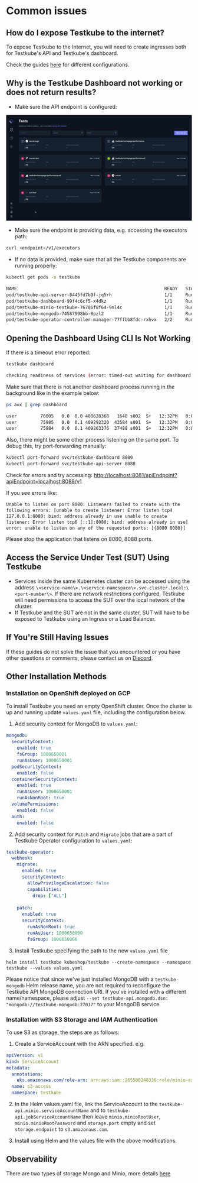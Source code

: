 # Common issues

## How do I expose Testkube to the internet?

To expose Testkube to the Internet, you will need to create ingresses both for Testkube's API and Testkube's dashboard.

Check the guides [here](../guides/going-to-production/exposing-testkube/overview.md) for different configurations.

## Why is the Testkube Dashboard not working or does not return results?

- Make sure the API endpoint is configured:

![img.gif](../img/check-dashboard-api-endpoint.gif)

- Make sure the endpoint is providing data, e.g. accessing the executors path:

```sh
curl <endpoint>/v1/executors
```

- If no data is provided, make sure that all the Testkube components are running properly:

```sh
kubectl get pods -n testkube
```

```sh title="Expected output:"
NAME                                                        READY   STATUS    RESTARTS   AGE
pod/testkube-api-server-8445fd7b9f-jq5rh                    1/1     Running   0          10d
pod/testkube-dashboard-99f4c6cf5-x4dkz                      1/1     Running   0          12d
pod/testkube-minio-testkube-76786f8f64-9nl4c                1/1     Running   1          24d
pod/testkube-mongodb-74587998bb-8pzl2                       1/1     Running   0          12d
pod/testkube-operator-controller-manager-77ffbb8fdc-rxhvx   2/2     Running   0          5d23h
```

## Opening the Dashboard Using CLI Is Not Working

If there is a timeout error reported:

```sh
testkube dashboard
```

```sh title="Expected output:"
checking readiness of services (error: timed-out waiting for dashboard and api)
```

Make sure that there is not another dashboard process running in the background like in the example below:

```sh
ps aux | grep dashboard
```

```sh title="Expected output:"
user         76005   0.0  0.0 408628368   1648 s002  S+   12:32PM   0:00.00 grep dashboard
user         75985   0.0  0.1 409292320  43584 s001  S+   12:32PM   0:00.12 kubectl port-forward --namespace testkube deployment/testkube-dashboard 8080:8080
user         75984   0.0  0.1 409263376  37488 s001  S+   12:32PM   0:00.22 testkube dashboard
```

Also, there might be some other process listening on the same port. To debug this, try port-forwarding manually:

```sh
kubectl port-forward svc/testkube-dashboard 8080
kubectl port-forward svc/testkube-api-server 8088
```

Check for errors and try accessing:
[http://localhost:8081/apiEndpoint?apiEndpoint=localhost:8088/v1](http://localhost:8081/apiEndpoint?apiEndpoint=localhost:8088/v1)

If you see errors like:

```
Unable to listen on port 8080: Listeners failed to create with the following errors: [unable to create listener: Error listen tcp4 127.0.0.1:8080: bind: address already in use unable to create listener: Error listen tcp6 [::1]:8080: bind: address already in use]
error: unable to listen on any of the requested ports: [{8080 8080}]
```

Please stop the application that listens on 8080, 8088 ports.

## Access the Service Under Test (SUT) Using Testkube

- Services inside the same Kubernetes cluster can be accessed using the address `\<service-name\>.\<service-namespace\>.svc.cluster.local:\<port-number\>`. If there are network restrictions configured, Testkube will need permissions to access the SUT over the local network of the cluster.
- If Testkube and the SUT are not in the same cluster, SUT will have to be exposed to Testkube using an Ingress or a Load Balancer.

## If You're Still Having Issues

If these guides do not solve the issue that you encountered or you have other questions or comments, please contact us on [Discord](https://discord.com/invite/6zupCZFQbe).

## Other Installation Methods

### Installation on OpenShift deployed on GCP

To install Testkube you need an empty OpenShift cluster. Once the cluster is up and running update `values.yaml` file, including the configuration below.

1. Add security context for MongoDB to `values.yaml`:

```yaml
mongodb:
  securityContext:
    enabled: true
    fsGroup: 1000650001
    runAsUser: 1000650001
  podSecurityContext:
    enabled: false
  containerSecurityContext:
    enabled: true
    runAsUser: 1000650001
    runAsNonRoot: true
  volumePermissions:
    enabled: false
  auth:
    enabled: false
```

2. Add security context for `Patch` and `Migrate` jobs that are a part of Testkube Operator configuration to `values.yaml`:

```yaml
testkube-operator:
  webhook:
    migrate:
      enabled: true
      securityContext:
        allowPrivilegeEscalation: false
        capabilities:
          drop: ["ALL"]

    patch:
      enabled: true
      securityContext:
        runAsNonRoot: true
        runAsUser: 1000650000
        fsGroup: 1000650000
```

3. Install Testkube specifying the path to the new `values.yaml` file

```
helm install testkube kubeshop/testkube --create-namespace --namespace testkube --values values.yaml
```

Please notice that since we've just installed MongoDB with a `testkube-mongodb` Helm release name, you are not required to reconfigure the Testkube API MongoDB connection URI. If you've installed with a different name/namespace, please adjust `--set testkube-api.mongodb.dsn: "mongodb://testkube-mongodb:27017"` to your MongoDB service.

### Installation with S3 Storage and IAM Authentication

To use S3 as storage, the steps are as follows:

1. Create a ServiceAccount with the ARN specified.
   e.g.

```yaml
apiVersion: v1
kind: ServiceAccount
metadata:
  annotations:
    eks.amazonaws.com/role-arn: arn:aws:iam::265500248336:role/minio-example
  name: s3-access
  namespace: testkube
```

2. In the Helm values.yaml file, link the ServiceAccount to the `testkube-api.minio.serviceAccountName` and to `testkube-api.jobServiceAccountName` then leave `minio.minioRootUser`, `minio.minioRootPassword` and `storage.port` empty and set `storage.endpoint` to `s3.amazonaws.com`.

3. Install using Helm and the values file with the above modifications.

## Observability

There are two types of storage Mongo and Minio, more details [here](../guides/logging.md)
